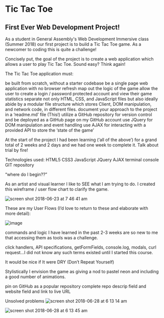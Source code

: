 # Tic Tac Toe
## First Ever Web Development Project! 

As a student in General Assembly's Web Development Immersive class (Summer 2018) our first project is to build a Tic Tac Toe game. As a newcomer to coding this is quite a challenge!

Concisely put, the goal of the project is to create a web application which allows a user to play Tic Tac Toe. Sound easy? Think again!

The Tic Tac Toe application must:

be built from scratch, without a starter codebase
be a single page web application with no browser refresh
map out the logic of the game
allow the user to create a login / password protected account and view their game statistics
separate not only HTML, CSS, and JavaScript files but also ideally abide by a modular file structure which stores Client, DOM manipulation, and network code, in different files. 
document your approach to the project in a ‘readme.md’ file (This!)
utilize a GitHub repository for version control and be deployed as a GitHub page on my GitHub account
use JQuery for DOM manipulation and event handling
use AJAX for interacting with a provided API to store the ‘state of the game’

At the start of the project I had been learning (‘all of the above’) for a grand total of 2 weeks and 2 days and we had one week to complete it. Talk about trial by fire!

Technologies used:
HTML5
CSS3
JavaScript
JQuery
AJAX
terminal console
GIT repository

“where do I begin??”

As an artist and visual learner I like to SEE what I am trying to do.  I created this wireframe / user flow chart to clarify the game.

![screen shot 2018-06-23 at 7 46 41 am](https://user-images.githubusercontent.com/39502188/42028149-80622126-7a99-11e8-9f16-1524749f5490.jpg)

These are my User Flows (I’d love to return to these and elaborate with more detail):

![image](https://user-images.githubusercontent.com/39502188/42024296-d1f6e68e-7a8f-11e8-84b9-f90063edf6cc.png)

commands and logic I have learned in the past 2-3 weeks are so new to me that accessing them as tools was a challenge.

click handlers, API specifications, getFormFields, console.log, modals, curl request…I did not know any such terms existed until I started this course.

It would be nice if
It were DRY (Don’t Repeat Yourself)

Stylistically I envision the game as giving a nod to pastel neon and including a good number of animations.

pin on GitHub as a popular repository
complete repo descrip field and website field and link to live URL 

Unsolved problems
![screen shot 2018-06-28 at 6 13 14 am](https://user-images.githubusercontent.com/39502188/42028533-8431956a-7a9a-11e8-8ee1-2a51db0de0ff.jpg)

![screen shot 2018-06-28 at 6 13 45 am](https://user-images.githubusercontent.com/39502188/42028530-81a12c98-7a9a-11e8-9e76-5256a3ff183a.jpg)
